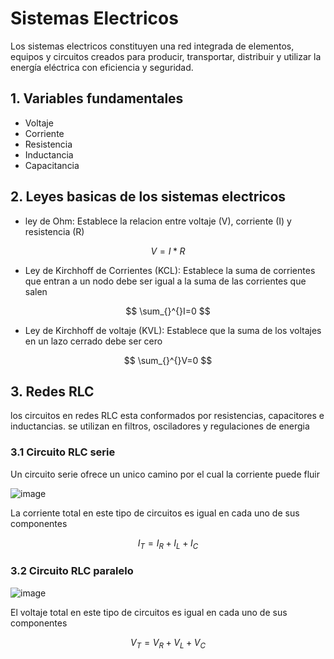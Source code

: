 # Sistemas Electricos 
Los sistemas electricos constituyen una red integrada de elementos, equipos y circuitos creados para producir, transportar, distribuir y utilizar la energía eléctrica con eficiencia y seguridad.
## 1. Variables fundamentales
- Voltaje
- Corriente
- Resistencia
- Inductancia
- Capacitancia
## 2. Leyes basicas de los sistemas electricos
- ley de Ohm: Establece la relacion entre voltaje (V), corriente (I) y resistencia (R)

 $$ V = I*R $$
- Ley de Kirchhoff de Corrientes (KCL): Establece la suma de corrientes que entran a un nodo debe ser igual a la suma de las corrientes que salen

 $$ \sum_{}^{}I=0 $$
- Ley de Kirchhoff de voltaje (KVL): Establece que la suma de los voltajes en un lazo cerrado debe ser cero

$$ \sum_{}^{}V=0 $$
## 3. Redes RLC
los circuitos en redes RLC esta conformados por resistencias, capacitores e inductancias. se utilizan en filtros, osciladores y regulaciones de energia

### 3.1 Circuito RLC serie
Un circuito serie ofrece un unico camino por el cual la corriente puede fluir

![image](https://github.com/user-attachments/assets/4f314a98-ff75-4336-aa9e-d7100a515b51)

La corriente total en este tipo de circuitos es igual en cada uno de sus componentes

$$ I_{T}=I_{R}+I_{L}+I_{C} $$

### 3.2 Circuito RLC paralelo

![image](https://github.com/user-attachments/assets/6e58af20-89e7-49e5-b6a1-8c35abec4116)

El voltaje total en este tipo de circuitos es igual en cada uno de sus componentes

$$ V_{T}=V_{R}+V_{L}+V_{C} $$
